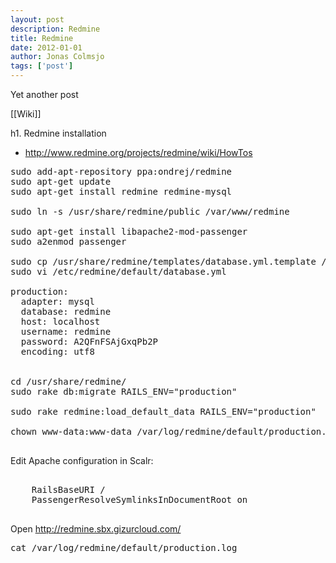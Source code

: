```yaml
---
layout: post
description: Redmine
title: Redmine
date: 2012-01-01
author: Jonas Colmsjo
tags: ['post']
---
```


Yet another post





[[Wiki]]


h1. Redmine installation

* http://www.redmine.org/projects/redmine/wiki/HowTos

<pre>
sudo add-apt-repository ppa:ondrej/redmine
sudo apt-get update
sudo apt-get install redmine redmine-mysql

sudo ln -s /usr/share/redmine/public /var/www/redmine

sudo apt-get install libapache2-mod-passenger
sudo a2enmod passenger

sudo cp /usr/share/redmine/templates/database.yml.template /etc/redmine/default/database.yml
sudo vi /etc/redmine/default/database.yml

production:
  adapter: mysql
  database: redmine
  host: localhost
  username: redmine 
  password: A2QFnFSAjGxqPb2P
  encoding: utf8


cd /usr/share/redmine/
sudo rake db:migrate RAILS_ENV="production"

sudo rake redmine:load_default_data RAILS_ENV="production"

chown www-data:www-data /var/log/redmine/default/production.log

</pre>


Edit Apache configuration in Scalr:
<pre>
<Directory {$document_root}>
    RailsBaseURI /
    PassengerResolveSymlinksInDocumentRoot on
</Directory>
</pre>


Open http://redmine.sbx.gizurcloud.com/
<pre>
cat /var/log/redmine/default/production.log 

</pre>
